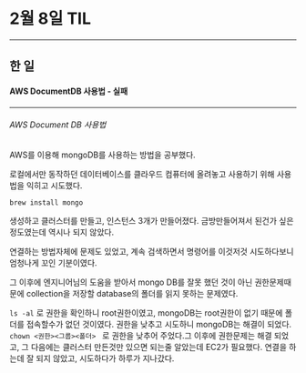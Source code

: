 # 2월 8일 TIL

------

## 한 일

#### AWS DocumentDB 사용법 - 실패

------

###### AWS Document DB 사용법

AWS를 이용해 mongoDB를 사용하는 방법을 공부했다.

로컬에서만 동작하던 데이터베이스를 클라우드 컴퓨터에 올려놓고 사용하기 위해 사용법을 익히고 시도했다.

`brew install mongo` 

생성하고 클러스터를 만들고, 인스턴스 3개가 만들어졌다. 금방만들어져서 된건가 싶은 정도였는데 역시나 되지 않았다.

연결하는 방법자체에 문제도 있었고, 계속 검색하면서 명령어를 이것저것 시도하다보니 엄청나게 꼬인 기분이였다.

그 이후에 엔지니어님의 도움을 받아서 mongo DB를 잘못 했던 것이 아닌 권한문제때문에 collection을 저장할 database의 폴더를 읽지 못하는 문제였다.

`ls -al` 로 권한을 확인하니 root권한이였고, mongoDB는 root권한이 없기 때문에 폴더를 접속할수가 없던 것이였다. 권한을 낮추고 시도하니 mongoDB는 해결이 되었다. `chown <권한><그룹><폴더> ` 로 권한을 낮추어 주었다.그 이후에 권한문제는 해결 되었고, 그 다음에는 클러스터 만든것만 있으면 되는줄 알았는데 EC2가 필요했다. 연결을 하는데 잘 되지 않았고, 시도하다가 하루가 지나갔다.